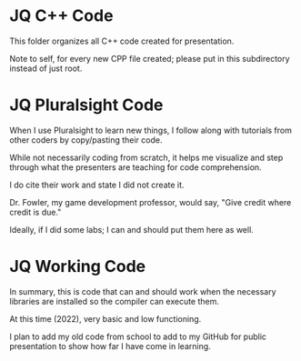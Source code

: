 # JQ C++ Code

This folder organizes all C++ code created for presentation.

Note to self, for every new CPP file created; please put in this subdirectory instead of just root.

# JQ Pluralsight Code

When I use Pluralsight to learn new things, I follow along with tutorials from other coders by copy/pasting their code.

While not necessarily coding from scratch, it helps me visualize and step through what the presenters are teaching for code comprehension.

I do cite their work and state I did not create it.

Dr. Fowler, my game development professor, would say, "Give credit where credit is due."

Ideally, if I did some labs; I can and should put them here as well.

# JQ Working Code

In summary, this is code that can and should work when the necessary libraries are installed so the compiler can execute them.

At this time (2022), very basic and low functioning.

I plan to add my old code from school to add to my GitHub for public presentation to show how far I have come in learning.
